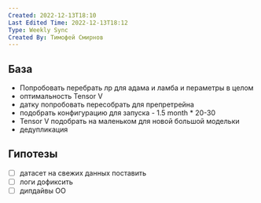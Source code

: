 ```yaml
---
Created: 2022-12-13T18:10
Last Edited Time: 2022-12-13T18:12
Type: Weekly Sync
Created By: Тимофей Смирнов
---
```

## База

- Попробовать перебрать лр для адама и ламба и пераметры в целом
- оптимальность Tensor V
- датку попробовать пересобрать для препретрейна
- подобрать конфигурацию для запуска - 1.5 month * 20-30
- Tensor V подобрать на маленьком для новой большой модельки
- дедупликация

## Гипотезы

- [ ] датасет на свежих данных поставить
- [ ] логи дофиксить
- [ ] дипдайвы ОО